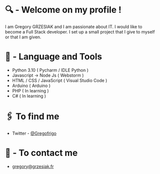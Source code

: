# 🔍 - Welcome on my profile !

I am Gregory GRZESIAK and I am passionate about IT. I would like to become a Full Stack developer. I set up a small project that I give to myself or that I am given.

# 📀 - Language and Tools

- Python 3.10 ( Pycharm / IDLE Python )
- Javascript -> Node Js ( Webstorm )
- HTML / CSS / JavaScript ( Visual Studio Code )
- Arduino ( Arduino )
- PHP ( In learning )
- C# ( In learning )

# 🖇️ To find me
- Twitter - [@Gregofrigo](https://twitter.com/gregofrigo)


# 📩 - To contact me
- [gregory@grzesiak.fr](mailto:gregory@grzesiak.fr)
